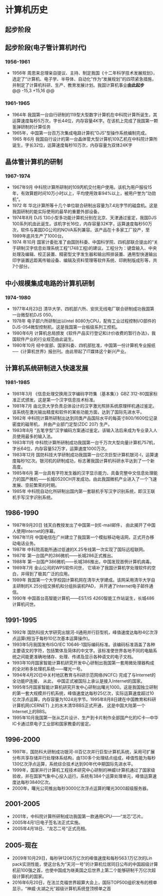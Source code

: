 # 计算机历史

## 起步阶段
## 起步阶段(电子管计算机时代)

### 1956-1961
* 1956年 周恩来总理亲自提议、主持、制定我国《十二年科学技术发展规划》，选定了“计算机、电子学、半导体、自动化”作为“发展规划”的四项紧急措施，并制定了计算机科研、生产、教育发展计划。我国计算机事业**由此起步**  
@@ -15,3 +15,16 @@
### 1961-1965
* 1964年 我国第一台自行研制的119型大型数字计算机在中科院计算所诞生，其运算速度每秒5万次，字长44位，内存容量4K字。在该机上完成了我国第一颗氢弹研制的计算任务
* 1965年，中国第一台百万次集成电路计算机"DJS"型操作系统编制完成。1965 年6月 我国自行设计的第一台晶体管大型计算机109乙机在中科院计算所诞生，字长32位，运算速度每秒10万次，内存容量为双体24K字

## 晶体管计算机的研制
### 1967-1974
* 1967年9月 中科院计算所研制的109丙机交付用户使用。该机为用户服役15年，有效算题时间10万小时以上，平均使用效率94%以上，被用户誉为“功勋机”。
* 1972 年 华北计算所等十几个单位联合研制出容量为7.4兆字节的磁盘机。这是我国研制的能实际使用的最早的重要外部设备。
* 1974年8月 DJS 130小型多功能计算机分别在北京、天津通过鉴定，我国DJS 100系列机由此诞生。该机字长16位，内存容量32K字，运算速度每秒50万次，软件与美国DG公司的NOVA系列兼容。该产品在十多家工厂投产，至1989年底共生产了1000台。
* 1974 年10月 国家计委批准了由国防科委、中国科学院、四机部联合提出的“关于研制汉字信息处理系统工程”(748工程)的建议。工程分为：键盘输入、中央处理及编辑、校正装置、精密型文字发生器和输出照排装置、通用型快速输出印字装置远距离传输设备、编辑及资料管理等软件系统、印刷制版成形等，共7个部分。
## 中小规模集成电路的计算机研制
### 1974-1980
* 1977年4月23日 清华大学、四机部六所、安庆无线电厂联合研制成功我国第一台微型机DJS 050。
* 1978年 电子部六所研制出以Intel 8080为CPU，配有工业过程控制I/O部件的DJS-054微型控制机，这是我国第一台板级系列工控机。
* 1980年6月 计算机总局颁发《软件产品实行登记和计价收费的暂行办法》，我国软件产业的行业规范由此诞生。
* 1980年10月 经中宣部、国家科委、四机部批准，中国第一份计算机专业报纸──《计算机世界》报创刊。由此带起了IT媒体这个新兴产业。
## 计算机系统研制进入快速发展
### 1981-1985
* 1981年3月 《信息处理交换用汉字编码字符集（基本集）》GBZ 312-80国家标准正式颁发。这是第一个汉字信息技术标准。
* 1981年7月 由北京大学负责总体设计的汉字激光照排系统原理样机通过鉴定。该系统在激光输出精度和软件的某些功能方面，达到了国际先进水平。
* 1982年 中科院计算所研制出达到同类产品国际水平的每英寸800/1600位记录密度的磁带机， 并由产业部门定型(ZDC 207) 生产。
* 1983年8月 “五笔字型”汉字编码方案通过鉴定。该输入法后来成为专业录入人员使用最多的输入法。
* 1983年11月 中科院计算所研制成功我国第一台千万次大型向量计算机757机，字长64位，内存容量52万字，运算速度1000万次。
* 1983年12月 国防科技大学研制成功我国第一台亿次巨型计算机银河-I，运算速度每秒1亿次。银河机的研制成功，标志著我国计算机科研水平达到了一个新高度。
* 1985年6月 第一台具有字符发生器的汉字显示能力、具备完整中文信息处理能力的国产微机——长城0520CH开发成功。由此我国微机产业进入了一个飞速发展、空前繁荣的时期。
* 1985年 中科院自动化所研制出国内第一套联机手写汉字识别系统，即汉王联机手写汉字识别系统。
## 1986-1990
* 1987年9月20日 钱天白教授发出了中国第一封E-mail邮件， 由此揭开了中国人使用Internet的序幕。
* 1987年11月 中国电信在广州建立了我国第一个模拟移动电话网，正式开办移动电话业务。
* 1987年 中科院高能所通过低速的X.25专线第一次实现了国际远程联网。
* 1987年 第一台国产的286微机——长城286正式推出。
* 1988年 第一台国产386微机——长城386推出，中国发现首例计算机病毒。
* 1989年7月 金山公司的WPS软件问世， 它填补了我国计算机字处理软件的空白，并得到了极其广泛的应用。
* 1989年 我国第一个大学校园计算机网在清华大学建成。该网采用清华大学自主研制的X.25分组交换机和分组拆装机PAD， 并开通了Internet电子邮件通信。
* 1990年 中国首台高智能计算机——EST/IS 4260智能工作站诞生，长城486计算机问世。
## 1991-1995
* 1992年 国防科技大学研究出银河-II通用并行巨型机，峰值速度达每秒4亿次浮点运算(相当于每秒10亿次基本运算操作)。
* 1993年5月我国发布ISO/IEC 10646-1国际编码标准。该编码标准涵盖了各种主要语文的字符，包括繁体及简体的中文字。该标准使世界各地不同的电脑系统之间能更准确地储存、处理、传递及显示各种语文的电子文档。
* 1993年10月国家智能计算机研究开发中心研制出我国第一套用微处理器构成的全对称多处理机系统——曙光一号。
* 1994年4月20日中关村地区教育与科研示范网络(NCFC) 完成了与Internet的全功能IP连接， 从此， 中国正式被国际上承认是接入Internet的国家。
* 1995年5月国家智能计算机研究开发中心研制出曙光1000。这是我国独立研制的第一套大规模并行机系统，峰值速度达每秒25亿次，实际运算速度超过10
亿次浮点运算，内存容量为1024兆字节。1995年8月8日建在中国教育和科研计算机网(CERNET) 上的水木清华BBS正式开通， 这是中国大陆第一个Internet上的BBS。
* 1995年10月我国第一张从芯片设计、生产到卡片制作全部国产化的IC卡—中华IC卡通过原电子工业部和国家教委的鉴定。
## 1996-2000
* 1997年，国防科大研制成功银河-III百亿次并行巨型计算机系统，采用可扩展分布共享存储并行处理体系结构，由130多个处理结点组成，峰值性能为每秒130亿次浮点运算，系统综合技术达到90年代中期国际先进水平。
* 1999年，国家并行计算机工程技术研究中心研制的神威I计算机通过了国家级验收，并在国家气象中心投入运行。系统有384个运算处理单元，峰值运算速度达每秒3840亿次。
* 2000年，曙光公司推出每秒3000亿次浮点运算的曙光3000超级服务器。
## 2001-2005
* 2001年，中科院计算所研制成功我国第一款通用CPU——“龙芯”芯片。
* 2005年4月1日电子签名法正式实施。
* 2005年4月18日、“龙芯二号”正式亮相。
## 2005-现在
* 2009年10月29日，每秒钟1206万亿次的峰值速度和每秒563.1万亿次的Lin pack实测性能，使这台名为“天河一号”的计算机位居同日公布的中国超级计算机前100强之首，也使中国成为继美国之后世界上第二个能够研制千万亿次超级计算机的国家。
* 2016年6月20日，在法兰克福世界超算大会上，国际TOP500组织发布的榜单显示，“神威·太湖之光”超级计算机系统登顶榜单之首
